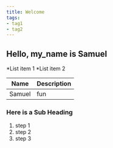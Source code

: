 ```yaml
---
title: Welcome
tags:
- tag1
- tag2
---
```


## Hello, my_name is Samuel

*List item 1
*List item 2

Name | Description
---- | -----------
Samuel|fun

### Here is a Sub Heading

1. step 1
1. step 2
1. step 3